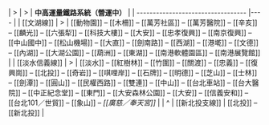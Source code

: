| > | > |  **中高運量鐵路系統（營運中）**  |
| ---------------------------------- |---- |
| [[文湖線]] | > | [[動物園]] – [[木柵]] – [[萬芳社區]] – [[萬芳醫院]] – [[辛亥]] – [[麟光]] – [[六張犁]] – [[科技大樓]] – [[大安]] – [[忠孝復興]] – [[南京復興]] – [[中山國中]] – [[松山機場]] – [[大直]] – [[劍南路]] – [[西湖]] – [[港墘]] – [[文德]] – [[內湖]] – [[大湖公園]] – [[葫洲]] – [[東湖]] – [[南港軟體園區]] – [[南港展覽館]] |
| [[淡水信義線]] | > | [[淡水]] – [[紅樹林]] – [[竹圍]] – [[關渡]] – [[忠義]] – [[復興崗]] – [[北投]] – [[奇岩]] – [[唭哩岸]] – [[石牌]] – [[明德]] – [[芝山]] – [[士林]] – [[劍潭]] – [[圓山]] – [[民權西路]] – [[雙連]] – [[中山]] – [[台北車站]] – [[台大醫院]] – [[中正紀念堂]] – [[東門]] – [[大安森林公園]] – [[大安]] – [[信義安和]] – [[台北101／世貿]] – [[象山]] – _[[廣慈／奉天宮]]_  |
| ^ | [[新北投支線]] | [[北投]] – [[新北投]] |
